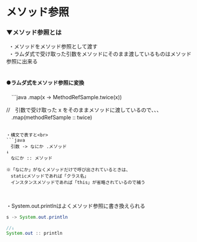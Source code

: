 # メソッド参照

### ▼メソッド参照とは
&ensp;・メソッドをメソッド参照として渡す<br>
&ensp;・ラムダ式で受け取った引数をメソッドにそのまま渡しているものはメソッド参照に出来る<br>
<br>

#### ●ラムダ式をメソッド参照に変換
　```java
.map(x -> MethodRefSample.twice(x))

//　引数で受け取った x をそのままメソッドに渡しているので、、、
　.map(methodRefSample :: twice)
```

・構文で表すと<br>
```java
　引数 -> なにか .メソッド
↓
　なにか :: メソッド

※「なにか」がなくメソッドだけで呼び出されているときは、
　staticメソッドであれば「クラス名」
　インスタンスメソッドであれば「this」が省略されているので補う
```
<br>

・System.out.printlnはよくメソッド参照に書き換えられる<br>
```java
s -> System.out.println

//↓
System.out :: println
```


